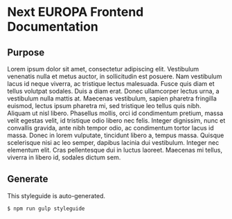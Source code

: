 # Next EUROPA Frontend Documentation


## Purpose

Lorem ipsum dolor sit amet, consectetur adipiscing elit. Vestibulum venenatis nulla et metus auctor, in sollicitudin est posuere. Nam vestibulum lacus id neque viverra, ac tristique lectus malesuada. Fusce quis diam et tellus volutpat sodales. Duis a diam erat. Donec ullamcorper lectus urna, a vestibulum nulla mattis at. Maecenas vestibulum, sapien pharetra fringilla euismod, lectus ipsum pharetra mi, sed tristique leo tellus quis nibh. Aliquam ut nisl libero. Phasellus mollis, orci id condimentum pretium, massa velit egestas velit, id tristique odio libero nec felis. Integer dignissim, nunc et convallis gravida, ante nibh tempor odio, ac condimentum tortor lacus id massa. Donec in lorem vulputate, tincidunt libero a, tempus massa. Quisque scelerisque nisi ac leo semper, dapibus lacinia dui vestibulum. Integer nec elementum elit. Cras pellentesque dui in luctus laoreet. Maecenas mi tellus, viverra in libero id, sodales dictum sem.

## Generate

This styleguide is auto-generated.

```
$ npm run gulp styleguide
```

